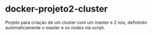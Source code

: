 # docker-projeto2-cluster
Projeto para criação de um cluster com um master e 2 nós, definindo automaticamente o master e os nodes via script. 
